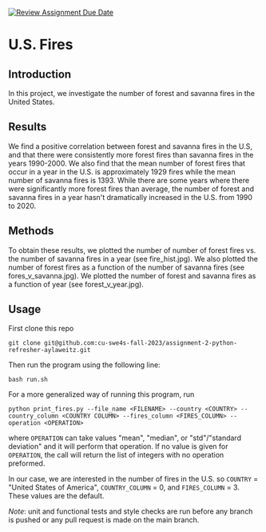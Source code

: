 [![Review Assignment Due Date](https://classroom.github.com/assets/deadline-readme-button-24ddc0f5d75046c5622901739e7c5dd533143b0c8e959d652212380cedb1ea36.svg)](https://classroom.github.com/a/oQi7O4AA)
# U.S. Fires

## Introduction
In this project, we investigate the number of forest and savanna fires in the United States.

## Results
We find a positive correlation between forest and savanna fires in the U.S, and that there were consistently more forest fires than savanna fires in the years 1990-2000. We also find that the mean number of forest fires that occur in a year in the U.S. is approximately 1929 fires while the mean number of savanna fires is 1393. While there are some years where there were significantly more forest fires than average, the number of forest and savanna fires in a year hasn't dramatically increased in the U.S. from 1990 to 2020.

## Methods
To obtain these results, we plotted the number of number of forest fires vs. the number of savanna fires in a year (see fire_hist.jpg). We also plotted the number of forest fires as a function of the number of savanna fires (see fores_v_savanna.jpg). We plotted the number of forest and savanna fires as a function of year (see forest_v_year.jpg).


## Usage
First clone this repo

```
git clone git@github.com:cu-swe4s-fall-2023/assignment-2-python-refresher-aylaweitz.git
```

Then run the program using the following line:

```
bash run.sh
```

For a more generalized way of running this program, run

```
python print_fires.py --file_name <FILENAME> --country <COUNTRY> --country_column <COUNTRY COLUMN> --fires_column <FIRES_COLUMN> --operation <OPERATION>
```

where `OPERATION` can take values "mean", "median", or "std"/"standard deviation" and it will perform that operation. If no value is given for `OPERATION`, the call will return the list of integers with no operation preformed.

In our case, we are interested in the number of fires in the U.S. so `COUNTRY` = "United States of America", `COUNTRY_COLUMN` = 0, and `FIRES_COLUMN` = 3. These values are the default.

*Note*: unit and functional tests and style checks are run before any branch is pushed or any pull request is made on the main branch.
